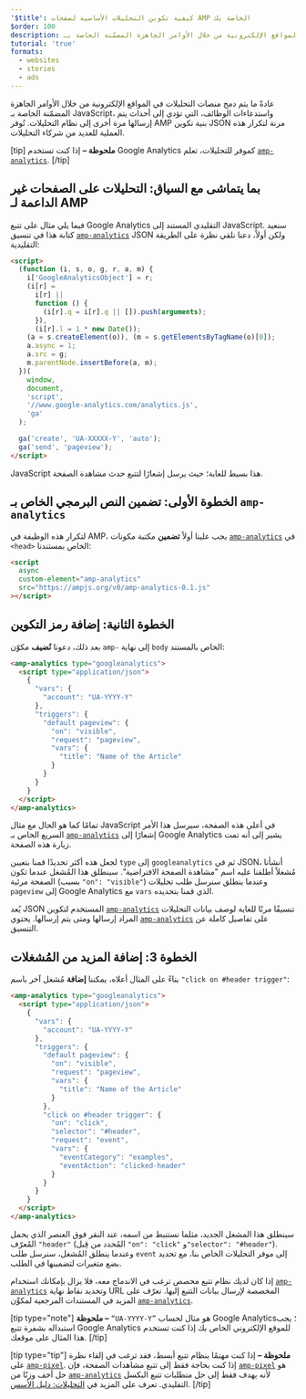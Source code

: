 ```yaml
---
'$title': كيفية تكوين التحليلات الأساسية لصفحات AMP الخاصة بك
$order: 100
description: عادةً ما يتم دمج منصات التحليلات في المواقع الإلكترونية من خلال الأوامر الجاهزة المضمّنة الخاصة بـ JavaScript، واستدعاءات الوظائف، التي تؤدي إلى أحداث يتم إرسالها مرة أخرى إلى نظام التحليلات.
tutorial: 'true'
formats:
  - websites
  - stories
  - ads
---
```


عادةً ما يتم دمج منصات التحليلات في المواقع الإلكترونية من خلال الأوامر الجاهزة المضمّنة الخاصة بـ JavaScript، واستدعاءات الوظائف، التي تؤدي إلى أحداث يتم إرسالها مرة أخرى إلى نظام التحليلات. تُوفر AMP بنية تكوين JSON مرنة لتكرار هذه العملية للعديد من شركاء التحليلات.

[tip] **ملحوظة –** إذا كنت تستخدم Google Analytics كموفر للتحليلات، تعلم [`amp-analytics`](../../../documentation/components/reference/amp-analytics.md). [/tip]

## بما يتماشى مع السياق: التحليلات على الصفحات غير الداعمة لـ AMP

فيما يلي مثال على تتبع Google Analytics التقليدي المستند إلى JavaScript. سنعيد كتابة هذا في تنسيق [`amp-analytics`](../../../documentation/components/reference/amp-analytics.md) JSON ولكن أولاً، دعنا نلقي نظرة على الطريقة التقليدية:

```html
<script>
  (function (i, s, o, g, r, a, m) {
    i['GoogleAnalyticsObject'] = r;
    (i[r] =
      i[r] ||
      function () {
        (i[r].q = i[r].q || []).push(arguments);
      }),
      (i[r].l = 1 * new Date());
    (a = s.createElement(o)), (m = s.getElementsByTagName(o)[0]);
    a.async = 1;
    a.src = g;
    m.parentNode.insertBefore(a, m);
  })(
    window,
    document,
    'script',
    '//www.google-analytics.com/analytics.js',
    'ga'
  );

  ga('create', 'UA-XXXXX-Y', 'auto');
  ga('send', 'pageview');
</script>
```

JavaScript هذا بسيط للغاية؛ حيث يرسل إشعارًا لتتبع حدث مشاهدة الصفحة.

## الخطوة الأولى: تضمين النص البرمجي الخاص بـ `amp-analytics`

لتكرار هذه الوظيفة في AMP، يجب علينا أولاً **تضمين** مكتبة مكونات [`amp-analytics`](../../../documentation/components/reference/amp-analytics.md) في `<head>` الخاص بمستندنا:

```html
<script
  async
  custom-element="amp-analytics"
  src="https://ampjs.org/v0/amp-analytics-0.1.js"
></script>
```

## الخطوة الثانية: إضافة رمز التكوين

بعد ذلك، دعونا **نُضيف** مكوّن <a><code>amp-</code></a> إلى نهاية <code>body</code> الخاص بالمستند:

```html
<amp-analytics type="googleanalytics">
  <script type="application/json">
    {
      "vars": {
        "account": "UA-YYYY-Y"
      },
      "triggers": {
        "default pageview": {
          "on": "visible",
          "request": "pageview",
          "vars": {
            "title": "Name of the Article"
          }
        }
      }
    }
  </script>
</amp-analytics>
```

تمامًا كما هو الحال مع مثال JavaScript في أعلى هذه الصفحة، سيرسل هذا الأمر السريع الخاص بـ [`amp-analytics`](../../../documentation/components/reference/amp-analytics.md) إشعارًا إلى Google Analytics يشير إلى أنه تمت زيارة هذه الصفحة.

لجعل هذه أكثر تحديدًا قمنا بتعيين `type` إلى `googleanalytics` ثم في JSON، أنشأنا مُشغلاً أطلقنا عليه اسم "مشاهدة الصفحة الافتراضية". سينطلق هذا المُشغل عندما تكون الصفحة مرئية (بسبب `"on": "visible"`) وعندما ينطلق سنرسل طلب تحليلات `pageview` إلى Google Analytics مع `vars` الذي قمنا بتحديده.

يُعد JSON المستخدم لتكوين [`amp-analytics`](../../../documentation/components/reference/amp-analytics.md) تنسيقًا مرنًا للغاية لوصف بيانات التحليلات المراد إرسالها ومتى يتم إرسالها. يحتوي [`amp-analytics`](../../../documentation/components/reference/amp-analytics.md) على تفاصيل كاملة عن التنسيق.

## الخطوة 3: إضافة المزيد من المُشغلات

بناءً على المثال أعلاه، يمكننا **إضافة** مُشغل آخر باسم `"click on #header trigger"`:

```html
<amp-analytics type="googleanalytics">
  <script type="application/json">
    {
      "vars": {
        "account": "UA-YYYY-Y"
      },
      "triggers": {
        "default pageview": {
          "on": "visible",
          "request": "pageview",
          "vars": {
            "title": "Name of the Article"
          }
        },
        "click on #header trigger": {
          "on": "click",
          "selector": "#header",
          "request": "event",
          "vars": {
            "eventCategory": "examples",
            "eventAction": "clicked-header"
          }
        }
      }
    }
  </script>
</amp-analytics>
```

سينطلق هذا المشغل الجديد، مثلما نستنبط من اسمه، عند النقر فوق العنصر الذي يحمل المُعرّف `"header"` (المُحدد من قِبل `"on": "click"` و`"selector": "#header"`). وعندما ينطلق المُشغل، سنرسل طلب `event` إلى موفر التحليلات الخاص بنا، مع تحديد بضع متغيرات لتضمينها في الطلب.

إذا كان لديك نظام تتبع مخصص ترغب في الاندماج معه، فلا يزال بإمكانك استخدام [`amp-analytics`](../../../documentation/components/reference/amp-analytics.md) وتحديد نقاط نهاية URL المخصصة لإرسال بيانات التتبع إليها. تعرّف على المزيد في المستندات المرجعية لمكوِّن [`amp-analytics`](../../../documentation/components/reference/amp-analytics.md).

[tip type="note"] **ملحوظة –** `“UA-YYYY-Y”` هو مثال لحساب Google Analytics؛ يجب استبداله بشفرة تتبع Google Analytics للموقع الإلكتروني الخاص بك إذا كنت تستخدم هذا المثال على موقعك. [/tip]

[tip type="tip"] **ملحوظة –** إذا كنت مهتمًا بنظام تتبع أبسط، فقد ترغب في إلقاء نظرة على [`amp-pixel`](../../../documentation/components/reference/amp-pixel.md). إذا كنت بحاجة فقط إلى تتبع مشاهدات الصفحة، فإن [`amp-pixel`](../../../documentation/components/reference/amp-pixel.md) هو حل أخف وزنًا من [`amp-analytics`](../../../documentation/components/reference/amp-analytics.md) لأنه يهدف فقط إلى حل متطلبات تتبع البكسل التقليدي. تعرف على المزيد في [التحليلات: دليل الأسس](../../../documentation/guides-and-tutorials/optimize-measure/configure-analytics/analytics_basics.md). [/tip]
